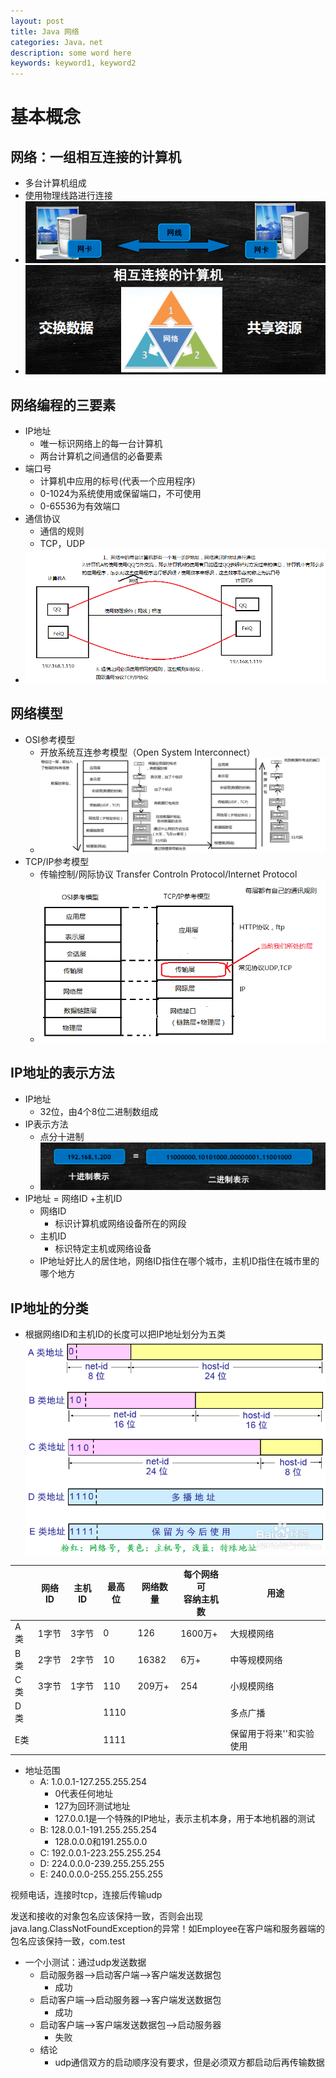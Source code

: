 ```yaml
---
layout: post
title: Java 网络
categories: Java，net
description: some word here
keywords: keyword1, keyword2
---
```


# 基本概念

## 网络：一组相互连接的计算机
- 多台计算机组成
- 使用物理线路进行连接
- ![enter description here](/images/posts/java/study/net/net01.png)
- ![enter description here](/images/posts/java/study/net/net02.png)


## 网络编程的三要素
- IP地址
	- 唯一标识网络上的每一台计算机
	- 两台计算机之间通信的必备要素
- 端口号
	- 计算机中应用的标号(代表一个应用程序)
	- 0-1024为系统使用或保留端口，不可使用
	- 0-65536为有效端口
- 通信协议
	- 通信的规则
	- TCP，UDP
- ![enter description here](/images/posts/java/study/net/net-elements.png)


## 网络模型
- OSI参考模型
	- 开放系统互连参考模型（Open System Interconnect）
	- ![enter description here](/images/posts/java/study/net/OSI.png)
- TCP/IP参考模型
	- 传输控制/网际协议 Transfer Controln Protocol/Internet Protocol
	- ![enter description here](/images/posts/java/study/net/TCPIP.png)


## IP地址的表示方法
- IP地址
	- 32位，由4个8位二进制数组成
- IP表示方法
	- 点分十进制
	- ![enter description here](/images/posts/java/study/net/IP-address-express.png)
- IP地址 = 网络ID +主机ID
	- 网络ID
		- 标识计算机或网络设备所在的网段
	- 主机ID
		- 标识特定主机或网络设备
	- IP地址好比人的居住地，网络ID指住在哪个城市，主机ID指住在城市里的哪个地方


## IP地址的分类
- 根据网络ID和主机ID的长度可以把IP地址划分为五类
  ![enter description here](/images/posts/java/study/net/IP-cate.png)


|     | 网络ID | 主机ID | 最高位  | 网络数量 | 每个网络可<br/>容纳主机数 | 用途                   |
| --- | ------ | ------ | ------ | -------- | -------------------- | ---------------------- |
| A类 | 1字节  | 3字节  | 0      | 126      | 1600万+              | 大规模网络             |
| B类 | 2字节  | 2字节  | 10     | 16382    | 6万+                 | 中等规模网络           |
| C类 | 3字节  | 1字节  | 110    | 209万+   | 254                  | 小规模网络             |
| D类 |        |        | 1110   |          |                      | 多点广播               |
| E类 |        |        | 1111   |          |                      | 保留用于将来''和实验使用 |
- 地址范围
	- A: 1.0.0.1-127.255.255.254
		- 0代表任何地址
		- 127为回环测试地址
		- 127.0.0.1是一个特殊的IP地址，表示主机本身，用于本地机器的测试
	- B: 128.0.0.1-191.255.255.254
		- 128.0.0.0和191.255.0.0
	- C: 192.0.0.1-223.255.255.254
	- D: 224.0.0.0-239.255.255.255
	- E: 240.0.0.0-255.255.255.255



视频电话，连接时tcp，连接后传输udp

发送和接收的对象包名应该保持一致，否则会出现java.lang.ClassNotFoundException的异常！如Employee在客户端和服务器端的包名应该保持一致，com.test

- 一个小测试：通过udp发送数据
	- 启动服务器——>启动客户端——>客户端发送数据包
		- 成功
	- 启动客户端——>启动服务器——>客户端发送数据包
		- 成功
	- 启动客户端——>客户端发送数据包——>启动服务器
		- 失败
	- 结论
		- udp通信双方的启动顺序没有要求，但是必须双方都启动后再传输数据